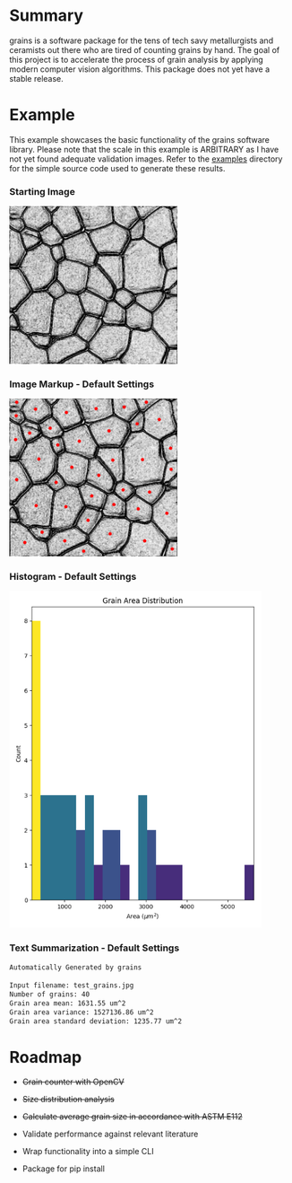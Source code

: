 # Summary

grains is a software package for the tens of tech savy metallurgists and ceramists out there who are tired of counting grains by hand. The goal of this project is to accelerate the process of grain analysis by applying modern computer vision algorithms. This package does not yet have a stable release. 

# Example

This example showcases the basic functionality of the grains software library. Please note that the scale in this example is ARBITRARY as I have not yet found adequate validation images. Refer to the [examples](./examples) directory for the simple source code used to generate these results. 

### Starting Image

<img src=./examples/test_grains.jpg width=300>

### Image Markup - Default Settings

<img src=./examples/test_grains.image.png width=300>

### Histogram - Default Settings

<img src=./examples/test_grains.histogram.png width=450>

### Text Summarization - Default Settings

    Automatically Generated by grains

    Input filename: test_grains.jpg
    Number of grains: 40
    Grain area mean: 1631.55 um^2
    Grain area variance: 1527136.86 um^2
    Grain area standard deviation: 1235.77 um^2


# Roadmap

- ~~Grain counter with OpenCV~~

- ~~Size distribution analysis~~

- ~~Calculate average grain size in accordance with ASTM E112~~

- Validate performance against relevant literature

- Wrap functionality into a simple CLI

- Package for pip install

